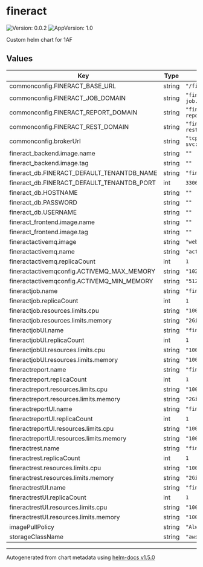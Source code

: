 # fineract

![Version: 0.0.2](https://img.shields.io/badge/Version-0.0.2-informational?style=flat-square) ![AppVersion: 1.0](https://img.shields.io/badge/AppVersion-1.0-informational?style=flat-square)

Custom helm chart for 1AF

## Values

| Key | Type | Default | Description |
|-----|------|---------|-------------|
| commonconfig.FINERACT_BASE_URL | string | `"/fineract-provider/api/v1"` |  |
| commonconfig.FINERACT_JOB_DOMAIN | string | `"fineract-job.oneacrefund.org"` |  |
| commonconfig.FINERACT_REPORT_DOMAIN | string | `"fineract-report.oneacrefund.org"` |  |
| commonconfig.FINERACT_REST_DOMAIN | string | `"fineract-rest.oneacrefund.org"` |  |
| commonconfig.brokerUrl | string | `"tcp://fineract-activemq-svc:61616"` |  |
| fineract_backend.image.name | string | `""` |  |
| fineract_backend.image.tag | string | `""` |  |
| fineract_db.FINERACT_DEFAULT_TENANTDB_NAME | string | `"fineract_tenants"` |  |
| fineract_db.FINERACT_DEFAULT_TENANTDB_PORT | int | `3306` |  |
| fineract_db.HOSTNAME | string | `""` |  |
| fineract_db.PASSWORD | string | `""` |  |
| fineract_db.USERNAME | string | `""` |  |
| fineract_frontend.image.name | string | `""` |  |
| fineract_frontend.image.tag | string | `""` |  |
| fineractactivemq.image | string | `"webcenter/activemq:5.14.3"` |  |
| fineractactivemq.name | string | `"activemq"` |  |
| fineractactivemq.replicaCount | int | `1` |  |
| fineractactivemqconfig.ACTIVEMQ_MAX_MEMORY | string | `"1024"` |  |
| fineractactivemqconfig.ACTIVEMQ_MIN_MEMORY | string | `"512"` |  |
| fineractjob.name | string | `"fineractjob"` |  |
| fineractjob.replicaCount | int | `1` |  |
| fineractjob.resources.limits.cpu | string | `"1000m"` |  |
| fineractjob.resources.limits.memory | string | `"2Gi"` |  |
| fineractjobUI.name | string | `"fineractjobui"` |  |
| fineractjobUI.replicaCount | int | `1` |  |
| fineractjobUI.resources.limits.cpu | string | `"100m"` |  |
| fineractjobUI.resources.limits.memory | string | `"100Mi"` |  |
| fineractreport.name | string | `"fineractreport"` |  |
| fineractreport.replicaCount | int | `1` |  |
| fineractreport.resources.limits.cpu | string | `"1000m"` |  |
| fineractreport.resources.limits.memory | string | `"2Gi"` |  |
| fineractreportUI.name | string | `"fineractreportui"` |  |
| fineractreportUI.replicaCount | int | `1` |  |
| fineractreportUI.resources.limits.cpu | string | `"100m"` |  |
| fineractreportUI.resources.limits.memory | string | `"100Mi"` |  |
| fineractrest.name | string | `"fineractrest"` |  |
| fineractrest.replicaCount | int | `1` |  |
| fineractrest.resources.limits.cpu | string | `"1000m"` |  |
| fineractrest.resources.limits.memory | string | `"2Gi"` |  |
| fineractrestUI.name | string | `"fineractrestui"` |  |
| fineractrestUI.replicaCount | int | `1` |  |
| fineractrestUI.resources.limits.cpu | string | `"100m"` |  |
| fineractrestUI.resources.limits.memory | string | `"100Mi"` |  |
| imagePullPolicy | string | `"Always"` |  |
| storageClassName | string | `"aws-efs"` |  |

----------------------------------------------
Autogenerated from chart metadata using [helm-docs v1.5.0](https://github.com/norwoodj/helm-docs/releases/v1.5.0)
